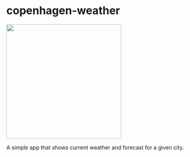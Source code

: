 # copenhagen-weather

<img width=300 src="https://user-images.githubusercontent.com/4377856/159023311-b7d1dc1f-d5be-4f6d-a633-c4fa7ccf41ba.png"> 

A simple app that shows current weather and forecast for a given city.
